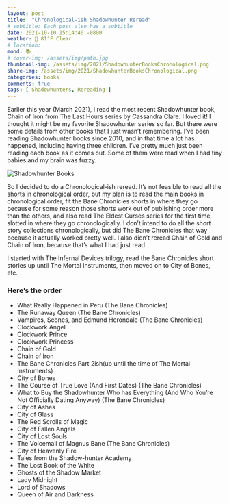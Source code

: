 ```yaml
---
layout: post
title:  "Chronological-ish Shadowhunter Reread"
# subtitle: Each post also has a subtitle
date: 2021-10-10 15:14:40 -0800
weather: 🔆 81°F Clear
# location: 
mood: 📚
# cover-img: /assets/img/path.jpg
thumbnail-img: /assets/img/2021/ShadowhunterBooksChronological.png
share-img: /assets/img/2021/ShadowhunterBooksChronological.png
categories: books
comments: true
tags: [ Shadowhunters, Rereading ]
---
```


Earlier this year (March 2021), I read the most recent Shadowhunter book, Chain of Iron from The Last Hours series by Cassandra Clare. I loved it! I thought it might be my favorite Shadowhunter series so far. But there were some details from other books that I just wasn’t remembering. I’ve been reading Shadowhunter books since 2010, and in that time a lot has happened, including having three children. I’ve pretty much just been reading each book as it comes out. Some of them were read when I had tiny babies and my brain was fuzzy.

![Shadowhunter Books](/assets/img/2021/ShadowhunterBooksChronological.png)

So I decided to do a Chronological-ish reread. It’s not feasible to read all the shorts in chronological order, but my plan is to read the main books in chronological order, fit the Bane Chronicles shorts in where they go because for some reason those shorts work out of publishing order more than the others, and also read The Eldest Curses series for the first time, slotted in where they go chronologically. I don’t intend to do all the short story collections chronologically, but did The Bane Chronicles that way because it actually worked pretty well. I also didn’t reread Chain of Gold and Chain of Iron, because that’s what I had just read.

I started with The Infernal Devices trilogy, read the Bane Chronicles short stories up until The Mortal Instruments, then moved on to City of Bones, etc.

### Here’s the order

- What Really Happened in Peru (The Bane Chronicles)
- The Runaway Queen (The Bane Chronicles)
- Vampires, Scones, and Edmund Herondale (The Bane Chronicles)
- Clockwork Angel
- Clockwork Prince
- Clockwork Princess
- Chain of Gold
- Chain of Iron
- The Bane Chronicles Part 2ish(up until the time of The Mortal Instruments)
- City of Bones
- The Course of True Love (And First Dates) (The Bane Chronicles)
- What to Buy the Shadowhunter Who has Everything (And Who You’re Not Officially Dating Anyway) (The Bane Chronicles)
- City of Ashes
- City of Glass
- The Red Scrolls of Magic
- City of Fallen Angels
- City of Lost Souls
- The Voicemail of Magnus Bane (The Bane Chronicles)
- City of Heavenly Fire
- Tales from the Shadow-hunter Academy
- The Lost Book of the White
- Ghosts of the Shadow Market
- Lady Midnight
- Lord of Shadows
- Queen of Air and Darkness